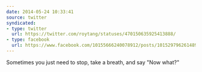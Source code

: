 ```yaml
---
date: 2014-05-24 10:33:41
source: twitter
syndicated:
- type: twitter
  url: https://twitter.com/roytang/statuses/470150635925413888/
- type: facebook
  url: https://www.facebook.com/10155666240078912/posts/10152979626148912
---
```


Sometimes you just need to stop, take a breath, and say "Now what?"